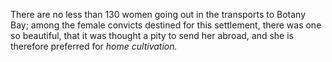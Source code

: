  There are no less than 130 women going out in the transports to
                    Botany Bay; among the female convicts destined for this
                    settlement, there was one so beautiful, that it was thought a pity to
                    send her abroad, and she is therefore preferred for *home
                        cultivation.*